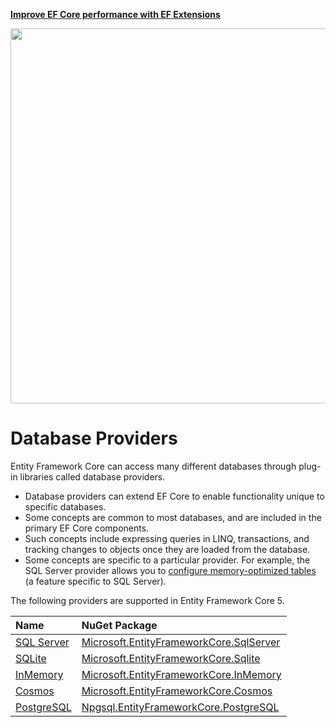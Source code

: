 <a href="https://entityframework-extensions.net/">**Improve EF Core performance with EF Extensions**</a>

<a href="https://entityframework-extensions.net/">
<img src="https://zzzprojects.github.io/images/logo/entityframework-extensions-pub.jpg" width="600" />
</a>

# Database Providers

Entity Framework Core can access many different databases through plug-in libraries called database providers.

*  Database providers can extend EF Core to enable functionality unique to specific databases. 
* Some concepts are common to most databases, and are included in the primary EF Core components. 
* Such concepts include expressing queries in LINQ, transactions, and tracking changes to objects once they are loaded from the database. 
* Some concepts are specific to a particular provider. For example, the SQL Server provider allows you to [configure memory-optimized tables](https://docs.microsoft.com/en-us/ef/core/providers/sql-server/memory-optimized-table) \(a feature specific to SQL Server\). 

The following providers are supported in Entity Framework Core 5.

| Name | NuGet Package |
| :--- | :--- |
| [SQL Server](sql-server.md) | [Microsoft.EntityFrameworkCore.SqlServer](https://www.nuget.org/packages/Microsoft.EntityFrameworkCore.SqlServer) |
| [SQLite](sqlite.md) | [Microsoft.EntityFrameworkCore.Sqlite](https://www.nuget.org/packages/Microsoft.EntityFrameworkCore.Sqlite) |
| [InMemory](inmemory.md) | [Microsoft.EntityFrameworkCore.InMemory](https://www.nuget.org/packages/Microsoft.EntityFrameworkCore.InMemory) |
| [Cosmos](cosmos.md) | [Microsoft.EntityFrameworkCore.Cosmos](https://www.nuget.org/packages/Microsoft.EntityFrameworkCore.Cosmos) |
| [PostgreSQL](postgresql.md)   | [Npgsql.EntityFrameworkCore.PostgreSQL](https://www.nuget.org/packages/Npgsql.EntityFrameworkCore.PostgreSQL) |



